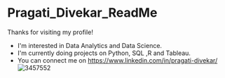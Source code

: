 # Pragati_Divekar_ReadMe

Thanks for visiting my profile!
- I'm interested in Data Analytics and Data Science. 
- I'm currently doing projects on Python, SQL ,R and Tableau. 
- You can connect me on https://www.linkedin.com/in/pragati-divekar/
![3457552](https://user-images.githubusercontent.com/120978882/218832548-72d20bc4-d04d-44c2-abf7-45c2641e6cae.jpg)
